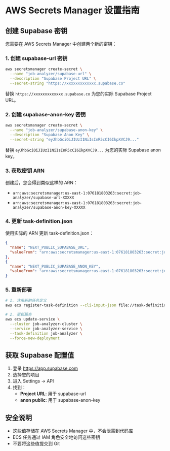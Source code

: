 # AWS Secrets Manager 设置指南

## 创建 Supabase 密钥

您需要在 AWS Secrets Manager 中创建两个新的密钥：

### 1. 创建 supabase-url 密钥

```bash
aws secretsmanager create-secret \
  --name "job-analyzer/supabase-url" \
  --description "Supabase Project URL" \
  --secret-string "https://xxxxxxxxxxxxx.supabase.co"
```

替换 `https://xxxxxxxxxxxxx.supabase.co` 为您的实际 Supabase Project URL。

### 2. 创建 supabase-anon-key 密钥

```bash
aws secretsmanager create-secret \
  --name "job-analyzer/supabase-anon-key" \
  --description "Supabase Anon Key" \
  --secret-string "eyJhbGciOiJIUzI1NiIsInR5cCI6IkpXVCJ9..."
```

替换 `eyJhbGciOiJIUzI1NiIsInR5cCI6IkpXVCJ9...` 为您的实际 Supabase anon key。

### 3. 获取密钥 ARN

创建后，您会得到类似这样的 ARN：
- `arn:aws:secretsmanager:us-east-1:076181803263:secret:job-analyzer/supabase-url-XXXXX`
- `arn:aws:secretsmanager:us-east-1:076181803263:secret:job-analyzer/supabase-anon-key-XXXXX`

### 4. 更新 task-definition.json

使用实际的 ARN 更新 task-definition.json：

```json
{
  "name": "NEXT_PUBLIC_SUPABASE_URL",
  "valueFrom": "arn:aws:secretsmanager:us-east-1:076181803263:secret:job-analyzer/supabase-url-XXXXX"
},
{
  "name": "NEXT_PUBLIC_SUPABASE_ANON_KEY",
  "valueFrom": "arn:aws:secretsmanager:us-east-1:076181803263:secret:job-analyzer/supabase-anon-key-XXXXX"
}
```

### 5. 重新部署

```bash
# 1. 注册新的任务定义
aws ecs register-task-definition --cli-input-json file://task-definition.json

# 2. 更新服务
aws ecs update-service \
  --cluster job-analyzer-cluster \
  --service job-analyzer-service \
  --task-definition job-analyzer \
  --force-new-deployment
```

## 获取 Supabase 配置值

1. 登录 https://app.supabase.com
2. 选择您的项目
3. 进入 Settings → API
4. 找到：
   - **Project URL**: 用于 supabase-url
   - **anon public**: 用于 supabase-anon-key

## 安全说明

- 这些值存储在 AWS Secrets Manager 中，不会泄露到代码库
- ECS 任务通过 IAM 角色安全地访问这些密钥
- 不要将这些值提交到 Git